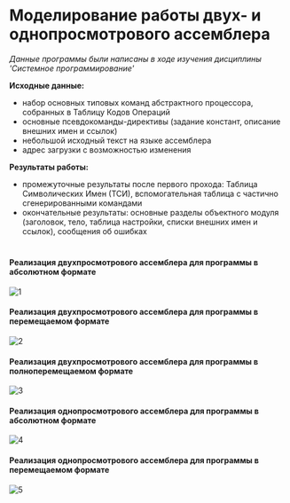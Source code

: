 # Моделирование работы двух- и однопросмотрового ассемблера
_Данные программы были написаны в ходе изучения дисциплины 'Системное программирование'_

**Исходные данные:**
* набор основных типовых команд абстрактного процессора, собранных в Таблицу Кодов Операций
* основные псевдокоманды-директивы (задание констант, описание внешних имен и ссылок)
* небольшой исходный текст на языке ассемблера
* адрес загрузки с возможностью изменения

**Результаты работы:**
* промежуточные результаты после первого прохода: Таблица Символических Имен (ТСИ), вспомогательная таблица с частично сгенерированными командами
* окончательные результаты: основные разделы объектного модуля (заголовок, тело, таблица настройки, списки внешних имен и ссылок), сообщения об ошибках

#
#
#
#### Реализация двухпросмотрового ассемблера для программы в абсолютном формате
![1](https://github.com/tache-osseuse/assembler_handler/assets/71820145/633e35ab-9105-4c96-b0cd-a97c728754ef)
#### Реализация двухпросмотрового ассемблера для программы в перемещаемом формате
![2](https://github.com/tache-osseuse/assembler_handler/assets/71820145/d8fb947d-e072-42f5-9da6-30fa76d63b2f)
#### Реализация двухпросмотрового ассемблера для программы в полноперемещаемом формате
![3](https://github.com/tache-osseuse/assembler_handler/assets/71820145/4c586f0a-a062-4714-b2dd-ca3eaa9bcf21)
#### Реализация однопросмотрового ассемблера для программы в абсолютном формате
![4](https://github.com/tache-osseuse/assembler_handler/assets/71820145/4eb0d716-0e57-4622-9999-d43ee1232ad6)
#### Реализация однопросмотрового ассемблера для программы в перемещаемом формате
![5](https://github.com/tache-osseuse/assembler_handler/assets/71820145/38ce43d9-1624-4616-8b91-f4154a265bc2)
